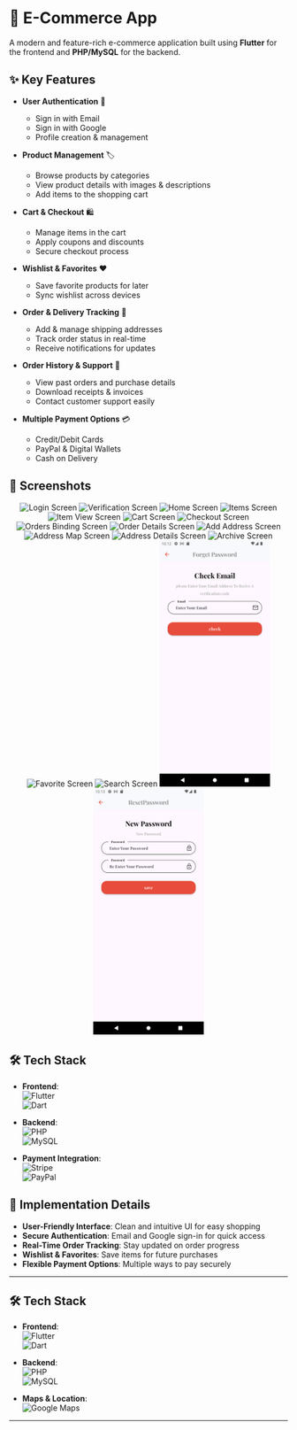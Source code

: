 # 🛒 E-Commerce App  
A modern and feature-rich e-commerce application built using **Flutter** for the frontend and **PHP/MySQL** for the backend.

## ✨ Key Features
- **User Authentication** 🔐
  - Sign in with Email
  - Sign in with Google
  - Profile creation & management

- **Product Management** 🏷️
  - Browse products by categories
  - View product details with images & descriptions
  - Add items to the shopping cart

- **Cart & Checkout** 🛍️
  - Manage items in the cart
  - Apply coupons and discounts
  - Secure checkout process

- **Wishlist & Favorites** ❤️
  - Save favorite products for later
  - Sync wishlist across devices

- **Order & Delivery Tracking** 🚚
  - Add & manage shipping addresses
  - Track order status in real-time
  - Receive notifications for updates

- **Order History & Support** 📜
  - View past orders and purchase details
  - Download receipts & invoices
  - Contact customer support easily

- **Multiple Payment Options** 💳
  - Credit/Debit Cards
  - PayPal & Digital Wallets
  - Cash on Delivery

## 📸 Screenshots
<div align="center">
<img src="./assets/screenshots/1-login.png" width="200" alt="Login Screen">
<img src="./assets/screenshots/2-verifycode.png" width="200" alt="Verification Screen">
<img src="./assets/screenshots/3-home.png" width="200" alt="Home Screen">
<img src="./assets/screenshots/4-items.png" width="200" alt="Items Screen">
<img src="./assets/screenshots/5-itemsView.png" width="200" alt="Item View Screen">
<img src="./assets/screenshots/6-cart.png" width="200" alt="Cart Screen">
<img src="./assets/screenshots/7-checkout.png" width="200" alt="Checkout Screen">
<img src="./assets/screenshots/8-ordersbinding.png" width="200" alt="Orders Binding Screen">
<img src="./assets/screenshots/9-orderDetails.png" width="200" alt="Order Details Screen">
<img src="./assets/screenshots/10-addAddress.png" width="200" alt="Add Address Screen">
<img src="./assets/screenshots/11-addressMap.png" width="200" alt="Address Map Screen">
<img src="./assets/screenshots/12-addressDetails.png" width="200" alt="Address Details Screen">
<img src="./assets/screenshots/13-archive.png" width="200" alt="Archive Screen">
<img src="./assets/screenshots/14-favorite.png" width="200" alt="Favorite Screen">
<img src="./assets/screenshots/15-search.png" width="200" alt="Search Screen">
<img src="./assets/screenshots/16-forgetpassword.png" width="200" alt="Forget Password Screen">
<img src="./assets/screenshots/17-resetPassword.png" width="200" alt="Reset Password Screen">
</div>

## 🛠️ Tech Stack
- **Frontend**:  
  <img src="https://img.shields.io/badge/Flutter-02569B?style=flat&logo=flutter&logoColor=white" alt="Flutter">  
  <img src="https://img.shields.io/badge/Dart-0175C2?style=flat&logo=dart&logoColor=white" alt="Dart">

- **Backend**:  
  <img src="https://img.shields.io/badge/PHP-777BB4?style=flat&logo=php&logoColor=white" alt="PHP">  
  <img src="https://img.shields.io/badge/MySQL-4479A1?style=flat&logo=mysql&logoColor=white" alt="MySQL">

- **Payment Integration**:  
  <img src="https://img.shields.io/badge/Stripe-008CDD?style=flat&logo=stripe&logoColor=white" alt="Stripe">  
  <img src="https://img.shields.io/badge/PayPal-00457C?style=flat&logo=paypal&logoColor=white" alt="PayPal">

## 🚀 Implementation Details
- **User-Friendly Interface**: Clean and intuitive UI for easy shopping
- **Secure Authentication**: Email and Google sign-in for quick access
- **Real-Time Order Tracking**: Stay updated on order progress
- **Wishlist & Favorites**: Save items for future purchases
- **Flexible Payment Options**: Multiple ways to pay securely

---

## 🛠️ Tech Stack
- **Frontend**:  
  <img src="https://img.shields.io/badge/Flutter-02569B?style=flat&logo=flutter&logoColor=white" alt="Flutter">  
  <img src="https://img.shields.io/badge/Dart-0175C2?style=flat&logo=dart&logoColor=white" alt="Dart">

- **Backend**:  
  <img src="https://img.shields.io/badge/PHP-777BB4?style=flat&logo=php&logoColor=white" alt="PHP">  
  <img src="https://img.shields.io/badge/MySQL-4479A1?style=flat&logo=mysql&logoColor=white" alt="MySQL">

- **Maps & Location**:  
  <img src="https://img.shields.io/badge/Google_Maps-4285F4?style=flat&logo=google-maps&logoColor=white" alt="Google Maps">


---


